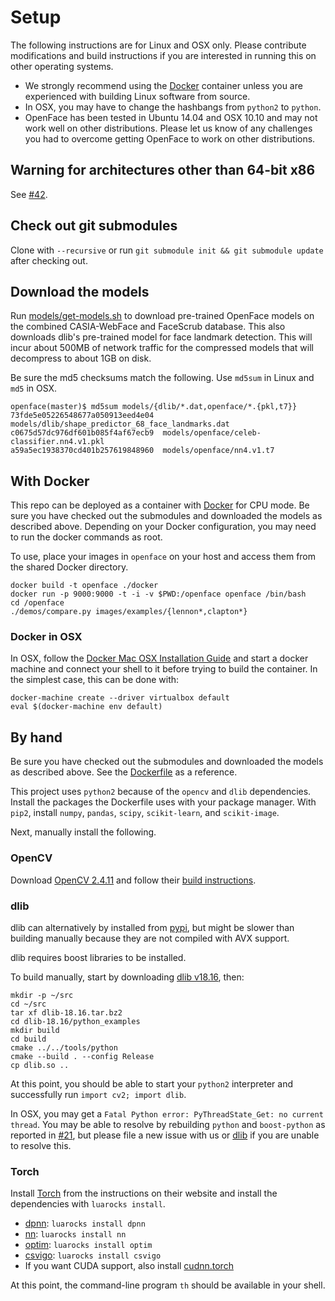 # Setup
The following instructions are for Linux and OSX only.
Please contribute modifications and build instructions if you
are interested in running this on other operating systems.

+ We strongly recommend using the [Docker](https://www.docker.com/)
  container unless you are experienced with building
  Linux software from source.
+ In OSX, you may have to change the hashbangs
  from `python2` to `python`.
+ OpenFace has been tested in Ubuntu 14.04 and OSX 10.10
  and may not work well on other distributions.
  Please let us know of any challenges you had to overcome
  getting OpenFace to work on other distributions.

## Warning for architectures other than 64-bit x86
See [#42](https://github.com/cmusatyalab/openface/issues/42).

## Check out git submodules
Clone with `--recursive` or run `git submodule init && git submodule update`
after checking out.

## Download the models
Run [models/get-models.sh](https://github.com/cmusatyalab/openface/blob/master/models/get-models.sh)
to download pre-trained OpenFace
models on the combined CASIA-WebFace and FaceScrub database.
This also downloads dlib's pre-trained model for face landmark detection.
This will incur about 500MB of network traffic for the compressed
models that will decompress to about 1GB on disk.

Be sure the md5 checksums match the following.
Use `md5sum` in Linux and `md5` in OSX.

```
openface(master)$ md5sum models/{dlib/*.dat,openface/*.{pkl,t7}}
73fde5e05226548677a050913eed4e04  models/dlib/shape_predictor_68_face_landmarks.dat
c0675d57dc976df601b085f4af67ecb9  models/openface/celeb-classifier.nn4.v1.pkl
a59a5ec1938370cd401b257619848960  models/openface/nn4.v1.t7
```

## With Docker
This repo can be deployed as a container with [Docker](https://www.docker.com/)
for CPU mode.
Be sure you have checked out the submodules and downloaded
the models as described above.
Depending on your Docker configuration, you may need to
run the docker commands as root.

To use, place your images in `openface` on your host and
access them from the shared Docker directory.

```
docker build -t openface ./docker
docker run -p 9000:9000 -t -i -v $PWD:/openface openface /bin/bash
cd /openface
./demos/compare.py images/examples/{lennon*,clapton*}
```

### Docker in OSX
In OSX, follow the
[Docker Mac OSX Installation Guide](https://docs.docker.com/installation/mac/)
and start a docker machine and connect your shell to it
before trying to build the container.
In the simplest case, this can be done with:

```
docker-machine create --driver virtualbox default
eval $(docker-machine env default)
```

## By hand
Be sure you have checked out the submodules and downloaded the models as
described above.
See the
[Dockerfile](https://github.com/cmusatyalab/openface/blob/master/docker/Dockerfile)
as a reference.

This project uses `python2` because of the `opencv`
and `dlib` dependencies.
Install the packages the Dockerfile uses with your package manager.
With `pip2`, install `numpy`, `pandas`, `scipy`, `scikit-learn`, and `scikit-image`.

Next, manually install the following.

### OpenCV
Download [OpenCV 2.4.11](https://github.com/Itseez/opencv/archive/2.4.11.zip)
and follow their
[build instructions](http://docs.opencv.org/doc/tutorials/introduction/linux_install/linux_install.html).

### dlib
dlib can alternatively by installed from [pypi](https://pypi.python.org/pypi/dlib),
but might be slower than building manually because they are not
compiled with AVX support.

dlib requires boost libraries to be installed.

To build manually, start by
downloading
[dlib v18.16](https://github.com/davisking/dlib/releases/download/v18.16/dlib-18.16.tar.bz2),
then:

```
mkdir -p ~/src
cd ~/src
tar xf dlib-18.16.tar.bz2
cd dlib-18.16/python_examples
mkdir build
cd build
cmake ../../tools/python
cmake --build . --config Release
cp dlib.so ..
```

At this point, you should be able to start your `python2`
interpreter and successfully run `import cv2; import dlib`.

In OSX, you may get a `Fatal Python error: PyThreadState_Get: no current thread`.
You may be able to resolve by rebuilding `python` and `boost-python`
as reported in [#21](https://github.com/cmusatyalab/openface/issues/21),
but please file a new issue with us or [dlib](https://github.com/davisking/dlib)
if you are unable to resolve this.

### Torch
Install [Torch](http://torch.ch) from the instructions on their website
and install the dependencies with `luarocks install`.

+ [dpnn](https://github.com/nicholas-leonard/dpnn): `luarocks install dpnn`
+ [nn](https://github.com/torch/nn): `luarocks install nn`
+ [optim](https://github.com/torch/optim): `luarocks install optim`
+ [csvigo](https://github.com/clementfarabet/lua---csv): `luarocks install csvigo`
+ If you want CUDA support, also install
  [cudnn.torch](https://github.com/soumith/cudnn.torch)

At this point, the command-line program `th` should
be available in your shell.
